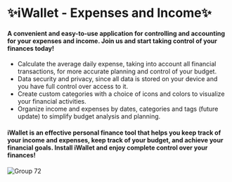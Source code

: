 # ✨iWallet - Expenses and Income✨

#### A convenient and easy-to-use application for controlling and accounting for your expenses and income. Join us and start taking control of your finances today!

- Calculate the average daily expense, taking into account all financial transactions, for more accurate planning and control of your budget.
- Data security and privacy, since all data is stored on your device and you have full control over access to it.
- Create custom categories with a choice of icons and colors to visualize your financial activities.
- Organize income and expenses by dates, categories and tags (future update) to simplify budget analysis and planning.

#### iWallet is an effective personal finance tool that helps you keep track of your income and expenses, keep track of your budget, and achieve your financial goals. Install iWallet and enjoy complete control over your finances!


![Group 72](https://user-images.githubusercontent.com/127990298/232242339-942a5a96-f80c-4de1-a04e-2ba69504d2f9.jpg)


